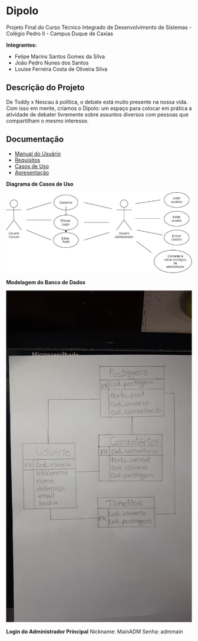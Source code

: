 # Dipolo

Projeto Final do Curso Técnico Integrado de Desenvolvimento de Sistemas - Colégio Pedro II - Campus Duque de Caxias

**Integrantes:**
- Felipe Marins Santos Gomes da Silva
- João Pedro Nunes dos Santos
- Louise Ferreira Costa de Oliveira Silva


 ## Descrição do Projeto
 De Toddy x Nescau à política, o debate está muito presente na nossa vida. Com isso em mente, criamos o Dipolo: um espaço para colocar em prática a atividade de debater livremente sobre assuntos diversos com pessoas que compartilham o mesmo interesse. 
 
## Documentação

- [Manual do Usuário](manual.md)
- [Requisitos](requisitos.md)
- [Casos de Uso](casos-de-uso.md)
- [Apresentação](apresentacao.pdf)

**Diagrama de Casos de Uso**

![Diagrama de Casos de Uso](diagrama-de-casos-de-uso.jpeg)

**Modelagem do Banco de Dados**

![Diagrama de Banco de Dados](diagrama-de-banco-de-dados.jpeg)

**Login do Administrador Principal**
Nickname: MainADM
Senha: admmain

